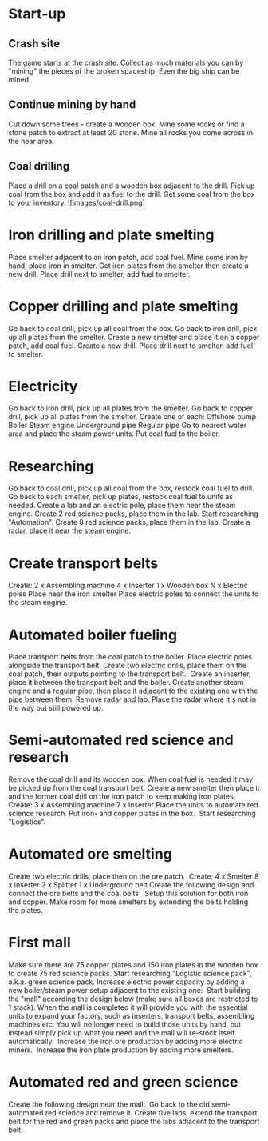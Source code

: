 # Start-up

## Crash site

The game starts at the crash site.
Collect as much materials you can by "mining" the pieces of the broken spaceship. Even the big ship can be mined.

## Continue mining by hand

Cut down some trees - create a wooden box.
Mine some rocks or find a stone patch to extract at least 20 stone.
Mine all rocks you come across in the near area.

## Coal drilling

Place a drill on a coal patch and a wooden box adjacent to the drill. 
Pick up coal from the box and add it as fuel to the drill.
Get some coal from the box to your inventory.
![images/coal-drill.png]

# Iron drilling and plate smelting

Place smelter adjacent to an iron patch, add coal fuel. Mine some iron by hand, place iron in smelter.
Get iron plates from the smelter then create a new drill.
Place drill next to smelter, add fuel to smelter.
<img>

# Copper drilling and plate smelting

Go back to coal drill, pick up all coal from the box.
Go back to iron drill, pick up all plates from the smelter.
Create a new smelter and place it on a copper patch, add coal fuel.
Create a new drill. Place drill next to smelter, add fuel to smelter.

# Electricity

Go back to iron drill, pick up all plates from the smelter.
Go back to copper drill, pick up all plates from the smelter.
Create one of each:
  Offshore pump
  Boiler
  Steam engine
  Underground pipe
  Regular pipe
Go to nearest water area and place the steam power units.
Put coal fuel to the boiler.
<img>

# Researching

Go back to coal drill, pick up all coal from the box, restock coal fuel to drill.
Go back to each smelter, pick up plates, restock coal fuel to units as needed.
Create a lab and an electric pole, place them near the steam engine.
Create 2 red science packs, place them in the lab.
Start researching "Automation".
Create 8 red science packs, place them in the lab.
Create a radar, place it near the steam engine.
<img>

# Create transport belts

Create:
  2 x Assembling machine
  4 x Inserter
  1 x Wooden box
  N x Electric poles
Place near the iron smelter
Place electric poles to connect the units to the steam engine.
<img>

# Automated boiler fueling

Place transport belts from the coal patch to the boiler.
Place electric poles alongside the transport belt.
Create two electric drills, place them on the coal patch, their outputs pointing to the transport belt.
<img>
Create an inserter, place it between the transport belt and the boiler.
Create another steam engine and a regular pipe, then place it adjacent to the existing one with the pipe between them.
Remove radar and lab. Place the radar where it's not in the way but still powered up.
<img>

# Semi-automated red science and research

Remove the coal drill and its wooden box. When coal fuel is needed it may be picked up from the coal transport belt.
Create a new smelter then place it and the former coal drill on the iron patch to keep making iron plates.
Create:
  3 x Assembling machine
  7 x Inserter
Place the units to automate red science research. Put iron- and copper plates in the box.
<img>
Start researching "Logistics".

# Automated ore smelting

Create two electric drills, place then on the ore patch.
<img>
Create:
  4 x Smelter
  8 x Inserter
  2 x Splitter
  1 x Underground belt
Create the following design and connect the ore belts and the coal belts:
<img>
Setup this solution for both iron and copper.
Make room for more smelters by extending the belts holding the plates.

# First mall

Make sure there are 75 copper plates and 150 iron plates in the wooden box to create 75 red science packs.
Start researching "Logistic science pack", a.k.a. green science pack. 
Increase electric power capacity by adding a new boiler/steam power setup adjacent to the existing one:
<img>
Start building the "mall" according the design below (make sure all boxes are restricted to 1 stack).
When the mall is completed it will provide you with the essential units to expand your factory, such as inserters, transport belts, assembling machines etc.
You will no longer need to build those units by hand, but instead simply pick up what you need and the mall will re-stock itself automatically.
<img>
Increase the iron ore production by adding more electric miners.
<img>
Increase the iron plate production by adding more smelters.
<img>

# Automated red and green science

Create the following design near the mall:
<img>
Go back to the old semi-automated red science and remove it.
Create five labs, extend the transport belt for the red and green packs and place the labs adjacent to the transport belt:
<img>
